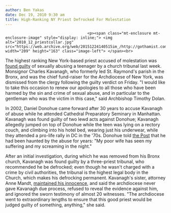 ```yaml
---
author: Ben Yakas
date: Dec 19, 2010 9:30 am
title: High-Ranking NY Priest Defrocked For Molestation
---
```


	
										<p><span class="mt-enclosure mt-enclosure-image" style="display: inline;"> <img alt="2010_12_priestcollar.jpg" src="https://web.archive.org/web/20151224140515im_/http://gothamist.com/attachments/jen/2010_12_priestcollar.jpg" width="209" height="163" class="image-left"> </span><br>
The highest ranking New York-based priest accused of molestation was <a href="https://web.archive.org/web/20151224140515/http://www.nydailynews.com/news/ny_crime/2010/12/18/2010-12-18_priest_guilty_of_sex_abuse_tribunal_finds.html">found guilty</a> of sexually abusing a teenager by a church tribunal last week. Monsignor Charles Kavanagh, who formerly led St. Raymond&apos;s parish in the Bronx, and was the chief fund-raiser for the Archdiocese of New York, was dismissed from the clergy following the guilty verdict on Friday. &quot;I would like to take this occasion to renew our apologies to all those who have been harmed by the sin and crime of sexual abuse, and in particular to the gentleman who was the victim in this case,&quot; said Archbishop Timothy Dolan.</p>

<p>In 2002, Daniel Donohue came forward after 30 years to accuse Kavanagh of abuse while he attended Cathedral Preparatory Seminary in Manhattan. Kavanagh was found guilty of two lewd acts against Donohue; Kavanagh allegedly jumped on top of Donohue while the teen was lying on a rectory couch, and climbing into his hotel bed, wearing just his underwear, while they attended a pro-life rally in DC in the &apos;70s. Donohue told <a href="https://web.archive.org/web/20151224140515/http://www.nypost.com/p/news/local/bronx/ny_perv_priest_booted_aGp0mhqTsBzMnxfPZmR9sN?CMP=OTC-rss&amp;FEEDNAME=">the Post</a> that he had been haunted by the abuse for years: &quot;My poor wife has seen my suffering and my screaming in the night.&quot; </p>

<p>After an initial investigation, during which he was removed from his Bronx church, Kavanagh was found guilty by a three-priest tribunal, who recommended he be defrocked; even though he wasn&apos;t charged with a crime by civil authorities, the tribunal is the highest legal body in the Church, which makes his defrocking permanent. Kavanagh&apos;s sister, attorney Anne Mandt, <a href="https://web.archive.org/web/20151224140515/http://www.nypost.com/p/news/local/perv_priest_slaps_probe_tPp1dlBy784OfWW8Z2YAyL?CMP=OTC-rss&amp;FEEDNAME=">maintained his innocence</a>, and said the archdiocese never gave Kavanagh due process, refused to reveal the evidence against him, and ignored the sworn testimony of almost 20 witnesses. &quot;The archdiocese went to extraordinary lengths to ensure that this good priest would be judged guilty of something, anything,&quot; she said.</p>					
										
									
				
